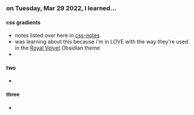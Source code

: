### on Tuesday, Mar 29 2022, I learned...
#### css gradients
- notes listed over here in [css-notes](css-notes.md)
- was learning about this because i'm in LOVE with the way they're used in the [Royal Velvet](https://github.com/caro401/royal-velvet) Obsidian theme
- 
#### two
- 
#### three
- 